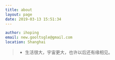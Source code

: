 ```yaml
---
title: about
layout: page
date: 2019-03-13 15:51:34
---
```


```yaml
author: ihoping
email: new.gooltsgle@gmail.com
location: Shanghai
```

> * 生活很大，宇宙更大，也许以后还有缘相见。